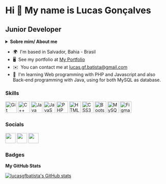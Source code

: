 Hi 👋 My name is Lucas Gonçalves
================================

Junior Developer
----------------

<details>
<summary>
<strong>Sobre mim/ About me</strong>
</summary>
<br>
<details open>

<summary>
<strong>Português 🇧🇷</strong>
</summary>


<p>
Sou um desenvolvedor web com experiência em PHP, Java e C++. Além disso, tenho habilidades em HTML, CSS e Bootstrap como framework, bem como experiência no banco de dados MySQL. Também sou proficiente no uso de ferramentas como Git e Figma para controle de versão e design, respectivamente. Eu sempre me esforço para escrever um código limpo e eficiente, mantendo a alta qualidade do produto final. Procuro constantemente aprender e melhorar minhas habilidades de desenvolvimento web.
</p>
</details>
<details open>

<summary>
<strong>English</strong>
</summary>

<p>
I am a web developer with experience in PHP, Java, and C++. Additionally, I have skills in HTML, CSS, and Bootstrap as a framework, as well as experience in the MySQL database. I am also proficient in using tools like Git and Figma for version control and design, respectively. I always strive to write clean and efficient code while maintaining the high quality of the final product. I seek to constantly learn and improve my web development skills.
</p>
</details>
</details>


* 🌍  I'm based in Salvador, Bahia - Brasil
* 🖥️  See my portfolio at [My Portfolio](http://lucasgfbatista.github.io/)
* ✉️  You can contact me at [lucas.gf.batista@gmail.com](mailto:lucas.gf.batista@gmail.com)
* 🧠  I'm learning Web programming with PHP and Javascript and also Back-end programming with Java, using for both MySQL as database.

### Skills


<p align="left">
<a href="https://git-scm.com/" target="_blank" rel="noreferrer"><img src="https://raw.githubusercontent.com/danielcranney/readme-generator/main/public/icons/skills/git-colored.svg" width="36" height="36" alt="Git" /></a>
<a href="https://docs.microsoft.com/en-us/cpp/?view=msvc-170" target="_blank" rel="noreferrer"><img src="https://raw.githubusercontent.com/danielcranney/readme-generator/main/public/icons/skills/cplusplus-colored.svg" width="36" height="36" alt="C++" /></a>
<a href="https://www.oracle.com/java/" target="_blank" rel="noreferrer"><img src="https://raw.githubusercontent.com/danielcranney/readme-generator/main/public/icons/skills/java-colored.svg" width="36" height="36" alt="Java" /></a>
<a href="https://developer.mozilla.org/en-US/docs/Web/JavaScript" target="_blank" rel="noreferrer"><img src="https://raw.githubusercontent.com/danielcranney/readme-generator/main/public/icons/skills/javascript-colored.svg" width="36" height="36" alt="JavaScript" /></a>
<a href="https://www.php.net/" target="_blank" rel="noreferrer"><img src="https://raw.githubusercontent.com/danielcranney/readme-generator/main/public/icons/skills/php-colored.svg" width="36" height="36" alt="PHP" /></a>
<a href="https://developer.mozilla.org/en-US/docs/Glossary/HTML5" target="_blank" rel="noreferrer"><img src="https://raw.githubusercontent.com/danielcranney/readme-generator/main/public/icons/skills/html5-colored.svg" width="36" height="36" alt="HTML5" /></a>
<a href="https://www.w3.org/TR/CSS/#css" target="_blank" rel="noreferrer"><img src="https://raw.githubusercontent.com/danielcranney/readme-generator/main/public/icons/skills/css3-colored.svg" width="36" height="36" alt="CSS3" /></a>
<a href="https://getbootstrap.com/" target="_blank" rel="noreferrer"><img src="https://raw.githubusercontent.com/danielcranney/readme-generator/main/public/icons/skills/bootstrap-colored.svg" width="36" height="36" alt="Bootstrap" /></a>
<a href="https://www.mysql.com/" target="_blank" rel="noreferrer"><img src="https://raw.githubusercontent.com/danielcranney/readme-generator/main/public/icons/skills/mysql-colored.svg" width="36" height="36" alt="MySQL" /></a>
<a href="https://www.figma.com/" target="_blank" rel="noreferrer"><img src="https://raw.githubusercontent.com/danielcranney/readme-generator/main/public/icons/skills/figma-colored.svg" width="36" height="36" alt="Figma" /></a>
</p>


### Socials

<p align="left"> <a href="https://www.github.com/lucasgfbatista" target="_blank" rel="noreferrer"><img src="https://raw.githubusercontent.com/danielcranney/readme-generator/main/public/icons/socials/github.svg" width="32" height="32" /></a> <a href="http://www.instagram.com/lucas_gfbatista" target="_blank" rel="noreferrer"><img src="https://raw.githubusercontent.com/danielcranney/readme-generator/main/public/icons/socials/instagram.svg" width="32" height="32" /></a> <a href="https://www.linkedin.com/in/lucasgfbatista/" target="_blank" rel="noreferrer"><img src="https://raw.githubusercontent.com/danielcranney/readme-generator/main/public/icons/socials/linkedin.svg" width="32" height="32" /></a></p>

### Badges

<b>My GitHub Stats</b>


<a href="http://www.github.com/lucasgfbatista" ><img src="https://github-readme-stats.vercel.app/api?username=lucasgfbatista&show_icons=true&hide=&count_private=true&title_color=0891b2&text_color=ffffff&icon_color=0891b2&bg_color=27272a&hide_border=true&show_icons=true" alt="lucasgfbatista's GitHub stats" /></a>


